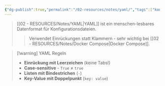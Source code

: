 ```yaml
---
{"dg-publish":true,"permalink":"/02-resources/notes/yaml/","tags":["konfiguration/format","docker/compose"],"noteIcon":"","updated":"2025-09-05T10:12:32.826+02:00"}
---
```



>[[02 - RESOURCES/Notes/YAML\|YAML]] ist ein menschen-lesbares Datenformat für Konfigurationsdateien.
>>Verwendet Einrückungen statt Klammern - sehr wichtig bei [[02 - RESOURCES/Notes/Docker Compose\|Docker Compose]].

>[!warning] YAML Regeln
>- **Einrückung mit Leerzeichen** (keine Tabs!)
>- **Case-sensitive** - `True` ≠ `true`
>- **Listen mit Bindestrichen** (`-`)
>- **Key-Value mit Doppelpunkt** (`key: value`)